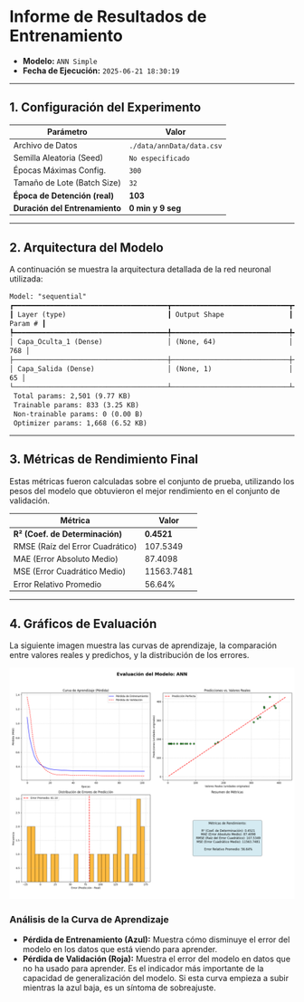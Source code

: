 
# Informe de Resultados de Entrenamiento

- **Modelo:** `ANN Simple`
- **Fecha de Ejecución:** `2025-06-21 18:30:19`

---

## 1. Configuración del Experimento

| Parámetro | Valor |
|---|---|
| Archivo de Datos | `./data/annData/data.csv` |
| Semilla Aleatoria (Seed) | `No especificado` |
| Épocas Máximas Config. | `300` |
| Tamaño de Lote (Batch Size) | `32` |
| **Época de Detención (real)** | **103** |
| **Duración del Entrenamiento** | **0 min y 9 seg** |

---

## 2. Arquitectura del Modelo

A continuación se muestra la arquitectura detallada de la red neuronal utilizada:

```
Model: "sequential"
┏━━━━━━━━━━━━━━━━━━━━━━━━━━━━━━━━━━━━━━┳━━━━━━━━━━━━━━━━━━━━━━━━━━━━━┳━━━━━━━━━━━━━━━━━┓
┃ Layer (type)                         ┃ Output Shape                ┃         Param # ┃
┡━━━━━━━━━━━━━━━━━━━━━━━━━━━━━━━━━━━━━━╇━━━━━━━━━━━━━━━━━━━━━━━━━━━━━╇━━━━━━━━━━━━━━━━━┩
│ Capa_Oculta_1 (Dense)                │ (None, 64)                  │             768 │
├──────────────────────────────────────┼─────────────────────────────┼─────────────────┤
│ Capa_Salida (Dense)                  │ (None, 1)                   │              65 │
└──────────────────────────────────────┴─────────────────────────────┴─────────────────┘
 Total params: 2,501 (9.77 KB)
 Trainable params: 833 (3.25 KB)
 Non-trainable params: 0 (0.00 B)
 Optimizer params: 1,668 (6.52 KB)

```

---

## 3. Métricas de Rendimiento Final

Estas métricas fueron calculadas sobre el conjunto de prueba, utilizando los pesos del modelo que obtuvieron el mejor rendimiento en el conjunto de validación.

| Métrica | Valor |
|---|---|
| **R² (Coef. de Determinación)** | **0.4521** |
| RMSE (Raíz del Error Cuadrático) | 107.5349 |
| MAE (Error Absoluto Medio) | 87.4098 |
| MSE (Error Cuadrático Medio) | 11563.7481 |
| Error Relativo Promedio | 56.64% |

---

## 4. Gráficos de Evaluación

La siguiente imagen muestra las curvas de aprendizaje, la comparación entre valores reales y predichos, y la distribución de los errores.

![Gráfico de Evaluación](grafico_20250621_182932.png)

### Análisis de la Curva de Aprendizaje

- **Pérdida de Entrenamiento (Azul):** Muestra cómo disminuye el error del modelo en los datos que está viendo para aprender.
- **Pérdida de Validación (Roja):** Muestra el error del modelo en datos que no ha usado para aprender. Es el indicador más importante de la capacidad de generalización del modelo. Si esta curva empieza a subir mientras la azul baja, es un síntoma de sobreajuste.

